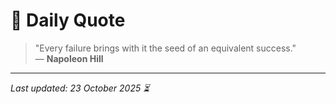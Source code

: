 # 📜 Daily Quote

> "Every failure brings with it the seed of an equivalent success."  
> — **Napoleon Hill**

---

_Last updated: 23 October 2025 ⏳_
